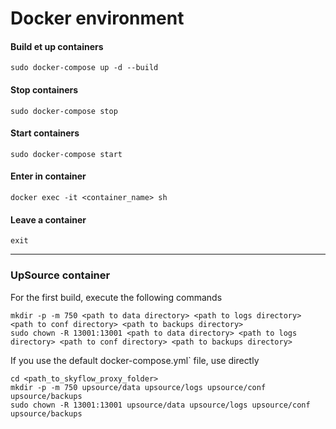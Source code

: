 # Docker environment

#### Build et up containers
```
sudo docker-compose up -d --build
```
#### Stop containers
```
sudo docker-compose stop
````
#### Start containers
```
sudo docker-compose start
```
#### Enter in container
```
docker exec -it <container_name> sh
```
#### Leave a container
```
exit
```
---
### UpSource container
For the first build, execute the following commands
```
mkdir -p -m 750 <path to data directory> <path to logs directory> <path to conf directory> <path to backups directory>
sudo chown -R 13001:13001 <path to data directory> <path to logs directory> <path to conf directory> <path to backups directory>
```
If you use the default docker-compose.yml` file, use directly
```
cd <path_to_skyflow_proxy_folder>
mkdir -p -m 750 upsource/data upsource/logs upsource/conf upsource/backups
sudo chown -R 13001:13001 upsource/data upsource/logs upsource/conf upsource/backups
```

